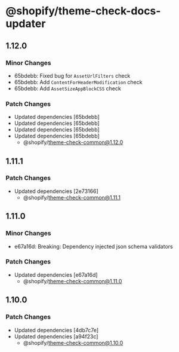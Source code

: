 # @shopify/theme-check-docs-updater

## 1.12.0

### Minor Changes

- 65bdebb: Fixed bug for `AssetUrlFilters` check
- 65bdebb: Add `ContentForHeaderModification` check
- 65bdebb: Add `AssetSizeAppBlockCSS` check

### Patch Changes

- Updated dependencies [65bdebb]
- Updated dependencies [65bdebb]
- Updated dependencies [65bdebb]
- Updated dependencies [65bdebb]
  - @shopify/theme-check-common@1.12.0

## 1.11.1

### Patch Changes

- Updated dependencies [2e73166]
  - @shopify/theme-check-common@1.11.1

## 1.11.0

### Minor Changes

- e67a16d: Breaking: Dependency injected json schema validators

### Patch Changes

- Updated dependencies [e67a16d]
  - @shopify/theme-check-common@1.11.0

## 1.10.0

### Patch Changes

- Updated dependencies [4db7c7e]
- Updated dependencies [a94f23c]
  - @shopify/theme-check-common@1.10.0

